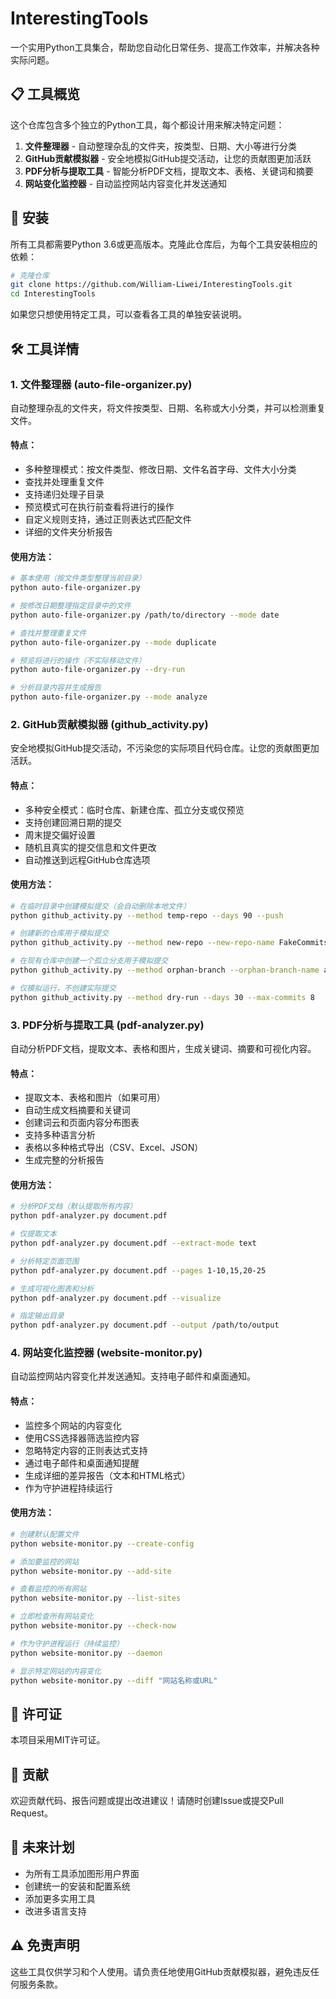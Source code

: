 # InterestingTools

一个实用Python工具集合，帮助您自动化日常任务、提高工作效率，并解决各种实际问题。

## 📋 工具概览

这个仓库包含多个独立的Python工具，每个都设计用来解决特定问题：

1. **文件整理器** - 自动整理杂乱的文件夹，按类型、日期、大小等进行分类
2. **GitHub贡献模拟器** - 安全地模拟GitHub提交活动，让您的贡献图更加活跃
3. **PDF分析与提取工具** - 智能分析PDF文档，提取文本、表格、关键词和摘要
4. **网站变化监控器** - 自动监控网站内容变化并发送通知

## 🔧 安装

所有工具都需要Python 3.6或更高版本。克隆此仓库后，为每个工具安装相应的依赖：

```bash
# 克隆仓库
git clone https://github.com/William-Liwei/InterestingTools.git
cd InterestingTools
```

如果您只想使用特定工具，可以查看各工具的单独安装说明。

## 🛠️ 工具详情

### 1. 文件整理器 (auto-file-organizer.py)

自动整理杂乱的文件夹，将文件按类型、日期、名称或大小分类，并可以检测重复文件。

#### 特点：
- 多种整理模式：按文件类型、修改日期、文件名首字母、文件大小分类
- 查找并处理重复文件
- 支持递归处理子目录
- 预览模式可在执行前查看将进行的操作
- 自定义规则支持，通过正则表达式匹配文件
- 详细的文件夹分析报告

#### 使用方法：
```bash
# 基本使用（按文件类型整理当前目录）
python auto-file-organizer.py

# 按修改日期整理指定目录中的文件
python auto-file-organizer.py /path/to/directory --mode date

# 查找并整理重复文件
python auto-file-organizer.py --mode duplicate

# 预览将进行的操作（不实际移动文件）
python auto-file-organizer.py --dry-run

# 分析目录内容并生成报告
python auto-file-organizer.py --mode analyze
```

### 2. GitHub贡献模拟器 (github_activity.py)

安全地模拟GitHub提交活动，不污染您的实际项目代码仓库。让您的贡献图更加活跃。

#### 特点：
- 多种安全模式：临时仓库、新建仓库、孤立分支或仅预览
- 支持创建回溯日期的提交
- 周末提交偏好设置
- 随机且真实的提交信息和文件更改
- 自动推送到远程GitHub仓库选项

#### 使用方法：
```bash
# 在临时目录中创建模拟提交（会自动删除本地文件）
python github_activity.py --method temp-repo --days 90 --push

# 创建新的仓库用于模拟提交
python github_activity.py --method new-repo --new-repo-name FakeCommits --days 180

# 在现有仓库中创建一个孤立分支用于模拟提交
python github_activity.py --method orphan-branch --orphan-branch-name activity-sim

# 仅模拟运行，不创建实际提交
python github_activity.py --method dry-run --days 30 --max-commits 8
```

### 3. PDF分析与提取工具 (pdf-analyzer.py)

自动分析PDF文档，提取文本、表格和图片，生成关键词、摘要和可视化内容。

#### 特点：
- 提取文本、表格和图片（如果可用）
- 自动生成文档摘要和关键词
- 创建词云和页面内容分布图表
- 支持多种语言分析
- 表格以多种格式导出（CSV、Excel、JSON）
- 生成完整的分析报告

#### 使用方法：
```bash
# 分析PDF文档（默认提取所有内容）
python pdf-analyzer.py document.pdf

# 仅提取文本
python pdf-analyzer.py document.pdf --extract-mode text

# 分析特定页面范围
python pdf-analyzer.py document.pdf --pages 1-10,15,20-25

# 生成可视化图表和分析
python pdf-analyzer.py document.pdf --visualize

# 指定输出目录
python pdf-analyzer.py document.pdf --output /path/to/output
```

### 4. 网站变化监控器 (website-monitor.py)

自动监控网站内容变化并发送通知。支持电子邮件和桌面通知。

#### 特点：
- 监控多个网站的内容变化
- 使用CSS选择器筛选监控内容
- 忽略特定内容的正则表达式支持
- 通过电子邮件和桌面通知提醒
- 生成详细的差异报告（文本和HTML格式）
- 作为守护进程持续运行

#### 使用方法：
```bash
# 创建默认配置文件
python website-monitor.py --create-config

# 添加要监控的网站
python website-monitor.py --add-site

# 查看监控的所有网站
python website-monitor.py --list-sites

# 立即检查所有网站变化
python website-monitor.py --check-now

# 作为守护进程运行（持续监控）
python website-monitor.py --daemon

# 显示特定网站的内容变化
python website-monitor.py --diff "网站名称或URL"
```

## 📜 许可证

本项目采用MIT许可证。

## 🤝 贡献

欢迎贡献代码、报告问题或提出改进建议！请随时创建Issue或提交Pull Request。

## 🔮 未来计划

- 为所有工具添加图形用户界面
- 创建统一的安装和配置系统
- 添加更多实用工具
- 改进多语言支持

## ⚠️ 免责声明

这些工具仅供学习和个人使用。请负责任地使用GitHub贡献模拟器，避免违反任何服务条款。
